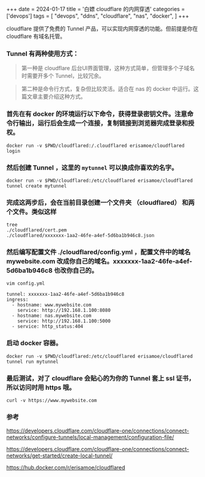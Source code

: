 +++
date = 2024-01-17
title = '白嫖 cloudflare 的内网穿透'
categories = ['devops']
tags = [
    "devops",
    "ddns",
    "cloudflare",
    "nas",
    "docker",
]
+++

cloudflare 提供了免费的 Tunnel 产品，可以实现内网穿透的功能。但前提是你在 cloudflare 有域名托管。

### Tunnel 有两种使用方式：

  > 第一种是 cloudflare 后台UI界面管理，这种方式简单，但管理多个子域名时需要开多个 Tunnel，比较冗余。
  
  > 第二种是命令行方式，复杂但比较灵活。适合在 nas 的 docker 中运行。这篇文章主要介绍这种方式。

### 首先在有 docker 的环境运行以下命令，获得登录密钥文件。注意命令行输出，运行后会生成一个连接，复制链接到浏览器完成登录和授权。

```shell
docker run -v $PWD/cloudflared:/.cloudflared erisamoe/cloudflared login
```

### 然后创建 Tunnel ，这里的 `mytunnel` 可以换成你喜欢的名字。 

```shell
docker run -v $PWD/cloudflared:/etc/cloudflared erisamoe/cloudflared tunnel create mytunnel
```

### 完成这两步后，会在当前目录创建一个文件夹 （cloudflared） 和两个文件。类似这样

```shell
tree
./cloudflared/cert.pem
./cloudflared/xxxxxxx-1aa2-46fe-a4ef-5d6ba1b946c8.json
```

### 然后编写配置文件 ./cloudflared/config.yml ，配置文件中的域名 mywebsite.com 改成你自己的域名。xxxxxxx-1aa2-46fe-a4ef-5d6ba1b946c8 也改你自己的。

```
vim config.yml

tunnel: xxxxxxx-1aa2-46fe-a4ef-5d6ba1b946c8
ingress:
  - hostname: www.mywebsite.com
    service: http://192.168.1.100:8080
  - hostname: nas.mywebsite.com
    service: http://192.168.1.100:5000
  - service: http_status:404

```

### 启动 docker 容器。

```shell
docker run -v $PWD/cloudflared:/etc/cloudflared erisamoe/cloudflared tunnel run mytunnel
```

### 最后测试，对了 cloudflare 会贴心的为你的 Tunnel 套上 ssl 证书，所以访问时用 https 哦。

```
curl -v https://www.mywebsite.com
```

### 参考


https://developers.cloudflare.com/cloudflare-one/connections/connect-networks/configure-tunnels/local-management/configuration-file/

https://developers.cloudflare.com/cloudflare-one/connections/connect-networks/get-started/create-local-tunnel/

https://hub.docker.com/r/erisamoe/cloudflared

